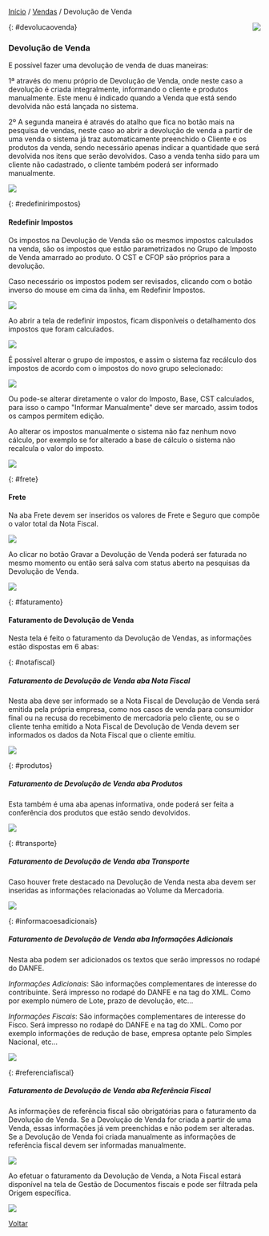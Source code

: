 [Início](index.md) / [Vendas](vendas.md) / Devolução de Venda

<a href="http://docs.continentenuvem.com.br/dicas.html#dicas"><img align="right" src="http://docs.continentenuvem.com.br/images/dicas.png"></a>



{: #devolucaovenda}

### Devolução de Venda

E possível fazer uma devolução de venda de duas maneiras:

1ª através do menu próprio de Devolução de Venda, onde neste caso a devolução é criada integralmente, informando o cliente e produtos manualmente. Este menu é indicado quando a Venda que está sendo devolvida não está lançada no sistema. 

2º A segunda maneira é através do atalho que fica no botão mais na pesquisa de vendas, neste caso ao abrir a devolução de venda a partir de uma venda o sistema já traz automaticamente preenchido o Cliente e os produtos da venda, sendo necessário apenas indicar a quantidade que será devolvida nos itens que serão devolvidos. Caso a venda tenha sido para um cliente não cadastrado, o cliente também poderá ser informado manualmente.

![](images/vendas_devolucao_venda_quantidade.jpg)

{: #redefinirimpostos}

#### Redefinir Impostos

Os impostos na Devolução de Venda são os mesmos impostos calculados na venda, são os impostos que estão parametrizados no Grupo de Imposto de Venda amarrado ao produto.  O CST e CFOP são próprios para a devolução.

Caso necessário os impostos podem ser revisados, clicando com o botão inverso do mouse em cima da linha, em Redefinir Impostos.

![](images/vendas_devolucao_venda_redefinir_impostos.jpg)

Ao abrir a tela de redefinir impostos, ficam disponíveis o detalhamento dos impostos que foram calculados.

![](images/compras_compra_cadastro_produtos_redefinirimpostos2.jpg)

É possível alterar o grupo de impostos, e assim o sistema faz  recálculo dos impostos de acordo com o impostos do novo grupo selecionado:

![](images/compras_compra_cadastro_produtos_redefinirimpostos3.jpg)

Ou pode-se alterar diretamente o valor do Imposto, Base, CST calculados, para isso o campo "Informar Manualmente" deve ser marcado, assim todos os campos permitem edição.

Ao alterar os impostos manualmente o sistema não faz nenhum novo cálculo, por exemplo se for alterado a base de cálculo o sistema não recalcula o valor do imposto. 

![](C:/Users/carin/Documents/GitHub/continente-parent/docs/images/compras_compra_cadastro_produtos_redefinirimpostos4.jpg)

{: #frete}

#### Frete

Na aba Frete devem ser inseridos os valores de Frete e Seguro que compõe o valor total da Nota Fiscal. 

![](images/vendas_devolucao_venda_frete.jpg)

Ao clicar no botão Gravar a Devolução de Venda poderá ser faturada no mesmo momento ou então será salva com status aberto na pesquisas da Devolução de Venda.

![](images/vendas_devolucao_venda_faturar.jpg)

{: #faturamento}

#### Faturamento de Devolução de Venda

Nesta tela é feito o faturamento da Devolução de Vendas, as informações estão dispostas em 6 abas:

{: #notafiscal}

##### Faturamento de Devolução de Venda aba Nota Fiscal

Nesta aba deve ser informado se a Nota Fiscal de Devolução de Venda será emitida pela própria empresa, como nos casos de venda para consumidor final ou na recusa do recebimento de mercadoria pelo cliente, ou se o cliente tenha emitido a Nota Fiscal de Devolução de Venda devem ser informados os dados da Nota Fiscal que o cliente emitiu.

![](images/vendas_devolucao_venda_faturamento_nota_fiscal.jpg)

{: #produtos}

##### Faturamento de Devolução de Venda aba Produtos

Esta  também é uma aba apenas informativa, onde poderá ser feita a conferência dos produtos que estão sendo devolvidos.

![](images/vendas_devolucao_venda_faturamento_produtos.jpg)

{: #transporte}

##### Faturamento de Devolução de Venda aba Transporte

Caso houver frete destacado na Devolução de Venda nesta aba devem ser inseridas as informações relacionadas ao Volume da Mercadoria.

![](images/vendas_devolucao_venda_faturamento_transporte.jpg)

{: #informacoesadicionais}

##### Faturamento de Devolução de Venda aba Informações Adicionais

Nesta aba podem ser adicionados os textos que serão impressos no rodapé do DANFE.

*Informações Adicionais*: São informações complementares de interesse do contribuinte. Será impresso no rodapé do DANFE e na tag <infCpl> do XML. Como por exemplo número de Lote, prazo de devolução, etc...

*Informações Fiscais*: São informações complementares de interesse do Fisco. Será impresso no rodapé do DANFE e na tag <infAdFisco> do XML. Como por exemplo informações de redução de base, empresa optante pelo Simples Nacional, etc...

![](images/vendas_devolucao_venda_faturamento_informacoes_adicionais.jpg)

{: #referenciafiscal}

##### Faturamento de Devolução de Venda aba Referência Fiscal

As informações de referência fiscal são obrigatórias para o faturamento da Devolução de Venda. Se a Devolução de Venda for criada a partir de uma Venda, essas informações já vem preenchidas e não podem ser alteradas. Se a Devolução de Venda foi criada manualmente as informações de referência fiscal devem ser informadas manualmente.

![](images/vendas_devolucao_venda_faturamento_referencia_fiscal.jpg)

 Ao efetuar o faturamento da Devolução de Venda, a Nota Fiscal estará disponível na tela de Gestão de Documentos fiscais e pode ser filtrada pela Origem específica.

![](images/vendas_devolucao_venda_faturamento_NF-e.jpg)



[Voltar](vendas.md#vendas)

